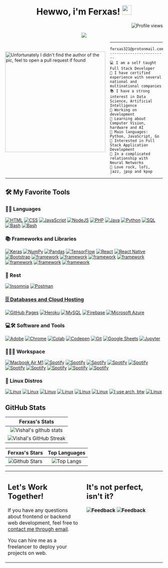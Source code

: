 <h1 align="center">
Hewwo, i'm Ferxas!
  <img src="https://media.giphy.com/media/hvRJCLFzcasrR4ia7z/giphy.gif" width="30"></h1>

 <img src="https://komarev.com/ghpvc/?username=ferxas&color=green" alt="Profile views" align='right'/> <a href="https://github.com/ferxas/ferxas/"> </a> 
<br/>

<p align="center">
  <a href="https://github.com/Ferxas/readme-typing-svg"><img src="https://readme-typing-svg.herokuapp.com?lines=Game+Dev+Student;Full+Stack+Web+Developer;Freelancer;DS%20|%20AI%20|%20ML%20Enthusiastic;Always%20learning%20new%20things&center=true&width=380&height=45"></a>
</p>

<img align="left" src="https://media.tenor.com/nsPBw7uTuIcAAAAj/lain.gif" alt="Unfortunately I didn't find the author of the pic, feel to open a pull request if found" width="320" style="margin-top: 30px; margin-right: 15px;" />

<hr>

```
ferxas321@protonmail.com
-------------------------
💻 I am a self taught Full Stack Developer
📝 I have certified experience with several national and multinational companies
📚 I have a strong interest in Data Science, Artificial Intelligence
🔭 Working on development
🌱 Learning about Computer Vision, hardware and AI
🌟 Main languages: Python, JavaScript, Go
🚩 Interested in Full Stack Application Development
💖 In a complicated relationship with Neural Networks
🎵 Love rock, lofi, jazz, jpop and kpop
```
<hr>


## 🛠️ My Favorite Tools

### 👨‍💻 Languages

<p>
    <a href="https://github.com/search?q=user%3ADenverCoder1+is%3Arepo+language%3Ahtml"><img alt="HTML" src="https://img.shields.io/badge/HTML%20-%23E34F26.svg?logo=html5&logoColor=white"></a>
    <a href="https://github.com/search?q=user%3ADenverCoder1+is%3Arepo+language%3Acss"><img alt="CSS" src="https://img.shields.io/badge/CSS%20-%231572B6.svg?logo=css3&logoColor=white"></a>
    <a href="https://github.com/search?q=user%3ADenverCoder1+is%3Arepo+language%3Ajavascript"><img alt="JavaScript" src="https://img.shields.io/badge/JavaScript%20-%23F7DF1E.svg?logo=javascript&logoColor=black"></a>
    <a href="https://github.com/search?q=user%3ADenverCoder1+is%3Arepo+language%3Ajavascript"><img alt="NodeJS" src="https://img.shields.io/badge/Node.js%20-%2343853D.svg?logo=node.js&logoColor=white"></a>
    <a href="https://github.com/search?q=user%3ADenverCoder1+is%3Arepo+language%3Aphp"><img alt="PHP" src="https://img.shields.io/badge/PHP-%23777BB4.svg?logo=php&logoColor=white"></a>
    <a href="https://github.com/search?q=user%3ADenverCoder1+is%3Arepo+language%3Ajava"><img alt="Java" src="https://img.shields.io/badge/Java-%23007396.svg?logo=java&logoColor=white"></a>
    <a href="https://github.com/search?q=user%3ADenverCoder1+is%3Arepo+language%3Apython"><img alt="Python" src="https://img.shields.io/badge/Python%20-%2314354C.svg?logo=python&logoColor=white"></a>
    <a href="https://github.com/search?q=user%3ADenverCoder1+is%3Arepo+language%3Asql"><img alt="SQL" src="https://img.shields.io/badge/SQL%20-%23025E8C.svg?logo=amazon-dynamodb&logoColor=white"></a>
    <a href="https://github.com/search?q=user%3ADenverCoder1+is%3Arepo+language%3Asql"><img alt="Bash" src="https://img.shields.io/badge/shell_script-%23121011.svg?style=for-the-badge&logo=gnu-bash&logoColor=white"></a>
    <a href="https://github.com/search?q=user%3ADenverCoder1+is%3Arepo+language%3Asql"><img alt="Bash" src="https://img.shields.io/badge/lua-%232C2D72.svg?style=for-the-badge&logo=lua&logoColor=white"></a>


### 📚 Frameworks and Libraries

<p>
    <a href="#"><img alt="Keras" src="https://img.shields.io/badge/Keras%20-%23D00000.svg?logo=Keras&logoColor=white"></a>
    <a href="#"><img alt="NumPy" src="https://img.shields.io/badge/Numpy%20-%23013243.svg?logo=numpy&logoColor=white"></a>
    <a href="#"><img alt="Pandas" src="https://img.shields.io/badge/Pandas%20-%23150458.svg?logo=pandas&logoColor=white"></a>
    <a href="#"><img alt="TensorFlow" src="https://img.shields.io/badge/TensorFlow%20-%23FF6F00.svg?logo=TensorFlow&logoColor=white"></a>
    <a href="#"><img alt="React" src="https://img.shields.io/badge/React-20232A?style=for-the-badge&logo=react&logoColor=61DAFB"></a>
    <a href="#"><img alt="React Native" src="https://img.shields.io/badge/React_Native-20232A?style=for-the-badge&logo=react&logoColor=61DAFB"></a>
    <a href="#"><img alt="Bootstrap" src="https://img.shields.io/badge/Bootstrap-563D7C?style=for-the-badge&logo=bootstrap&logoColor=white"></a>
    <a href="#"><img alt="framework" src="https://img.shields.io/badge/framework-092E20?style=for-the-badge&logo=framework&logoColor=white"></a>
    <a href="#"><img alt="framework" src="https://img.shields.io/badge/Bun-%23000000.svg?style=for-the-badge&logo=bun&logoColor=white"></a>
    <a href="#"><img alt="framework" src="https://img.shields.io/badge/CodeIgniter-%23EF4223.svg?style=for-the-badge&logo=codeIgniter&logoColor=white"></a>
    <a href="#"><img alt="framework" src="https://img.shields.io/badge/Electron-191970?style=for-the-badge&logo=Electron&logoColor=white"></a>
    <a href="#"><img alt="framework" src="https://img.shields.io/badge/expo-1C1E24?style=for-the-badge&logo=expo&logoColor=#D04A37"></a>
    <a href="#"><img alt="framework" src="https://img.shields.io/badge/express.js-%23404d59.svg?style=for-the-badge&logo=express&logoColor=%2361DAFB"></a>
    <a href="#"><img alt="framework" src="https://img.shields.io/badge/Flutter-%2302569B.svg?style=for-the-badge&logo=Flutter&logoColor=white"></a>

    

</p>

### 🧪 Rest

<p>

<a href="#"><img alt="Insomnia" src="https://img.shields.io/badge/Insomnia-black?style=for-the-badge&logo=insomnia&logoColor=5849BE"></a>
<a href="#"><img alt="Postman" src="https://img.shields.io/badge/Postman-FF6C37?style=for-the-badge&logo=postman&logoColor=whitea">



</p>


### 🗄️ Databases and Cloud Hosting

<p>
    <a href="#"><img alt="GitHub Pages" src="https://img.shields.io/badge/GitHub%20Pages-%23327FC7.svg?logo=github&logoColor=white"></a>
    <a href="#"><img alt="Heroku" src="https://img.shields.io/badge/Heroku%20-%23430098.svg?logo=heroku&logoColor=white"></a>
    <a href="#"><img alt="MySQL" src="https://img.shields.io/badge/MySQL-00000F?style=for-the-badge&logo=mysql&logoColor=white"></a>
    <a href="#"><img alt="Firebase" src ="https://img.shields.io/badge/Firebase-%23316192.svg?logo=firebase&logoColor=white"></a>
    <a href="#"><img alt="Microsoft Azure" src ="https://img.shields.io/badge/Microsoft_Azure-0089D6?style=for-the-badge&logo=microsoft-azure&logoColor=white"></a>
</p>

### 💻🛠️ Software and Tools

<p>
    <a href="#"><img alt="Adobe" src="https://img.shields.io/badge/Adobe%20-%23FF0000.svg?logo=adobe&logoColor=white"></a>
    <a href="#"><img alt="Chrome" src="https://img.shields.io/badge/Chrome-3DDC84?logo=google-chrome&logoColor=white"></a>
    <a href="#"><img alt="Colab" src="https://img.shields.io/badge/Colab-00b56a.svg?logo=google-colab&logoColor=white"></a>
    <a href="#"><img alt="Codepen" src="https://img.shields.io/badge/Codepen-000000.svg?logo=codepen&logoColor=white"></a>
    <a href="#"><img alt="Git" src="https://img.shields.io/badge/Git%20-%23F05033.svg?logo=git&logoColor=white"></a>
    <a href="#"><img alt="Google Sheets" src="https://img.shields.io/badge/Google%20Sheets%20-%2334A853.svg?logo=google%20sheets&logoColor=white"></a>
    <a href="#"><img alt="Jupyter" src="https://img.shields.io/badge/Jupyter%20-%23F37626.svg?logo=Jupyter&logoColor=white"></a>
</p>

### 👨🏽‍💻 Workspace
<p>
    <a href="#"><img alt="Macbook Air M1" src="https://img.shields.io/badge/Visual%20Studio%20Code-0078d7.svg?style=for-the-badge&logo=visual-studio-code&logoColor=white"></a>
    <a href="#"><img alt="Spotify" src="https://img.shields.io/badge/VS%20Code%20Insiders-35b393.svg?style=for-the-badge&logo=visual-studio-code&logoColor=white"></a>
    <a href="#"><img alt="Spotify" src="https://img.shields.io/badge/Visual%20Studio-5C2D91.svg?style=for-the-badge&logo=visual-studio&logoColor=white"></a>
    <a href="#"><img alt="Spotify" src="https://img.shields.io/badge/sublime_text-%23575757.svg?style=for-the-badge&logo=sublime-text&logoColor=important"></a>
    <a href="#"><img alt="Spotify" src="https://img.shields.io/badge/Notepad++-90E59A.svg?style=for-the-badge&logo=notepad%2b%2b&logoColor=black"></a>
    <a href="#"><img alt="Spotify" src="https://img.shields.io/badge/VIM-%2311AB00.svg?style=for-the-badge&logo=vim&logoColor=white"></a>
    <a href="#"><img alt="Spotify" src="https://img.shields.io/badge/NeoVim-%2357A143.svg?&style=for-the-badge&logo=neovim&logoColor=white"></a>
    <a href="#"><img alt="Spotify" src="https://img.shields.io/badge/IntelliJIDEA-000000.svg?style=for-the-badge&logo=intellij-idea&logoColor=white"></a>
    <a href="#"><img alt="Spotify" src="https://img.shields.io/badge/NetBeansIDE-1B6AC6.svg?style=for-the-badge&logo=apache-netbeans-ide&logoColor=white"></a>
    <a href="#"><img alt="Spotify" src="https://img.shields.io/badge/Eclipse-FE7A16.svg?style=for-the-badge&logo=Eclipse&logoColor=white"></a>
    <a href="#"><img alt="Spotify" src="https://img.shields.io/badge/Android%20Studio-3DDC84.svg?style=for-the-badge&logo=android-studio&logoColor=white"></a>
    
</p>

### 🐧 Linux Distros
<p>
<a href="#"><img alt="Linux" src="https://img.shields.io/badge/-Lubuntu-%230065C2?style=for-the-badge&logo=lubuntu&logoColor=white"></a>
<a href="#"><img alt="Linux" src="https://img.shields.io/badge/Red%20Hat-EE0000?style=for-the-badge&logo=redhat&logoColor=white"></a>
<a href="#"><img alt="Linux" src="https://img.shields.io/badge/Ubuntu-E95420?style=for-the-badge&logo=ubuntu&logoColor=white"></a>
<a href="#"><img alt="Linux" src="https://img.shields.io/badge/-Zorin%20OS-%2310AAEB?style=for-the-badge&logo=zorin&logoColor=white"></a>
<a href="#"><img alt="Linux" src="https://img.shields.io/badge/-KUbuntu-%230079C1?style=for-the-badge&logo=kubuntu&logoColor=white"></a>
<a href="#"><img alt="Linux" src="https://img.shields.io/badge/Kali-268BEE?style=for-the-badge&logo=kalilinux&logoColor=white"></a>
<a href="#"><img alt="I use arch, btw" src="https://img.shields.io/badge/Arch%20Linux-1793D1?logo=arch-linux&logoColor=fff&style=for-the-badge"></a>
<a href="#"><img alt="Linux" src="https://img.shields.io/badge/Linux%20Mint-87CF3E?style=for-the-badge&logo=Linux%20Mint&logoColor=white"></a>





</p>


## GitHub Stats


|                                                                     Ferxas's Stats                                                                     |
|:------------------------------------------------------------------------------------------------------------------------------------------------------:
| ![Vishal's github stats](https://github-readme-stats.vercel.app/api?username=ferxas&show_icons=true&theme=algolia)              | 
| ![Vishal's GitHub Streak](https://github-readme-streak-stats.herokuapp.com/?user=ferxas&theme=algolia)                    | 
    
  
|                                                                                                      Ferxas's Stars                                                                                                       |                                                           Top Languages                                                           |      
|:-------------------------------------------------------------------------------------------------------------------------------------------------------------------------------------------------------------------------:|:---------------------------------------------------------------------------------------------------------------------------------:|
| ![Github Stars](https://github-readme-stats.vercel.app/api?username=ferxas&show_icons=true&locale=en&count_private=true&hide_rank=true&custom_title=My%20GitHub%20Stats&disable_animations=true&theme=algolia) | ![Top Langs](https://github-readme-stats.vercel.app/api/top-langs/?username=ferxas&langs_count=8&theme=algolia&layout=compact) |




<table style="border: none">
  <tr>
  <td width="50%" valign="top">

## Let's Work Together!

If you have any questions about frontend or backend web development, feel free to <a href="mailto:ferxas321@protonmail.com">contact me through email</a>.

You can hire me as a freelancer to deploy your projects on web.

  </td>
  <td width="50%" valign="top">

## It's not perfect, isn't it?

**<img alt="Feedback" src="https://img.shields.io/badge/Ask%20me-anything-1abc9c.svg">**
**<img alt="Feedback" src="https://iwakuraproductions.files.wordpress.com/2017/02/8.png">**

  </td>
  </tr>
</table>
